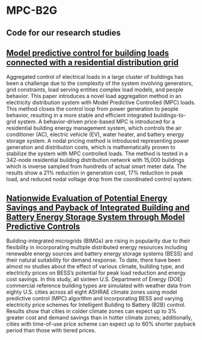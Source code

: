 # MPC-B2G 
## Code for our research studies
## [Model predictive control for building loads connected with a residential distribution grid](https://doi.org/10.1016/j.apenergy.2018.08.051)
Aggregated control of electrical loads in a large cluster of buildings has been a challenge due to the complexity of the system involving generators, grid constraints, load serving entities complex load models, and people behavior. This paper introduces a novel load aggregation method in an electricity distribution system with Model Predictive Controlled (MPC) loads. This method closes the control loop from power generation to people behavior, resulting in a more stable and efficient integrated buildings-to-grid system. A behavior-driven price-based MPC is introduced for a residential building energy management system, which controls the air conditioner (AC), electric vehicle (EV), water heater, and battery energy storage system. A nodal pricing method is introduced representing power generation and distribution costs, which is mathematically proven to stabilize the system with MPC controlled loads. The method is tested in a 342-node residential building distribution network with 15,000 buildings which is inverse sampled from hundreds of actual smart meter data. The results show a 21% reduction in generation cost, 17% reduction in peak load, and reduced nodal voltage drop from the coordinated control system.

## [Nationwide Evaluation of Potential Energy Savings and Payback of Integrated Building and Battery Energy Storage System through Model Predictive Controls](https://doi.org/10.26868/25222708.2019.210368)
Building-integrated microgrids (BIMGs) are rising in popularity due to their flexibility in incorporating multiple distributed energy resources including renewable energy sources and battery energy storage systems (BESS) and their natural suitability for demand response. To date, there have been almost no studies about the effect of various climate, building type, and electricity prices on BESS’s potential for peak load reduction and energy cost savings. In this study, all sixteen U.S. Department of Energy (DOE) commercial reference building types are simulated with weather data from eighty U.S. cities across all eight ASHRAE climate zones using model predictive control (MPC) algorithm and incorporating BESS and varying electricity price schemes for Intelligent Building to Battery (B2B) control. Results show that cities in colder climate zones can expect up to 3% greater cost and demand savings than in hotter climate zones; additionally, cities with time-of-use price scheme can expect up to 60% shorter payback period than those with tiered prices. 